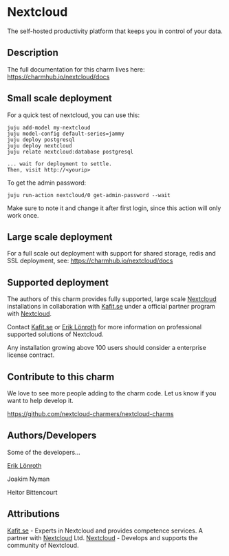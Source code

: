 # Nextcloud
The self-hosted productivity platform that keeps you in control of your data.

## Description
The full documentation for this charm lives here: https://charmhub.io/nextcloud/docs

## Small scale deployment
For a quick test of nextcloud, you can use this:

    juju add-model my-nextcloud
    juju model-config default-series=jammy
    juju deploy postgresql
    juju deploy nextcloud
    juju relate nextcloud:database postgresql

    ... wait for deployment to settle.
    Then, visit http://<yourip>

To get the admin password:

    juju run-action nextcloud/0 get-admin-password --wait

Make sure to note it and change it after first login, since this action will only work once.

## Large scale deployment
For a full scale out deployment with support for shared storage, redis and SSL deployment, see: https://charmhub.io/nextcloud/docs

## Supported deployment
The authors of this charm provides fully supported, large scale [Nextcloud] installations in collaboration with [Kafit.se] 
under a official partner program with [Nextcloud].

Contact [Kafit.se] or [Erik Lönroth] for more information on professional supported solutions of Nextcloud. 

Any installation growing above 100 users should consider a 
enterprise license contract.

## Contribute to this charm
We love to see more people adding to the charm code. Let us know if you want to help develop it.

https://github.com/nextcloud-charmers/nextcloud-charms

## Authors/Developers
Some of the developers...

[Erik Lönroth]

Joakim Nyman

Heitor Bittencourt

## Attributions
[Kafit.se] - Experts in Nextcloud and provides competence services. A partner with [Nextcloud] Ltd.
[Nextcloud] - Develops and supports the community of Nextcloud.

[Nextcloud]: https://nextcloud.com/
[Kafit.se]: https://kafit.se/?lang=en
[Erik Lönroth]: https://eriklonroth.com

